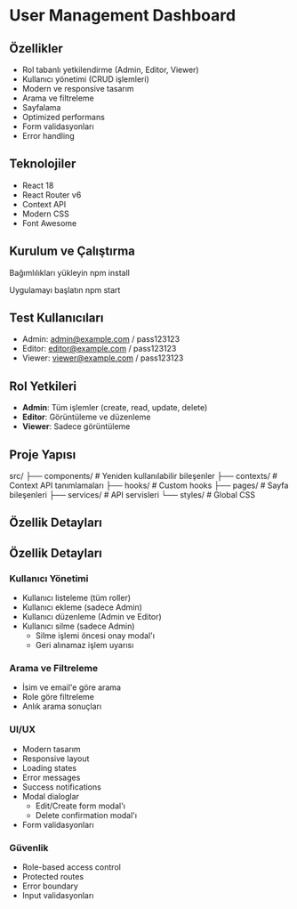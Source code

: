 # User Management Dashboard


## Özellikler

-  Rol tabanlı yetkilendirme (Admin, Editor, Viewer)
-  Kullanıcı yönetimi (CRUD işlemleri)
-  Modern ve responsive tasarım
-  Arama ve filtreleme
-  Sayfalama
-  Optimized performans
-  Form validasyonları
-  Error handling

## Teknolojiler

- React 18
- React Router v6
- Context API
- Modern CSS
- Font Awesome

## Kurulum ve Çalıştırma

Bağımlılıkları yükleyin
npm install

Uygulamayı başlatın
npm start




## Test Kullanıcıları

- Admin: admin@example.com / pass123123
- Editor: editor@example.com / pass123123
- Viewer: viewer@example.com / pass123123

## Rol Yetkileri

- **Admin**: Tüm işlemler (create, read, update, delete)
- **Editor**: Görüntüleme ve düzenleme
- **Viewer**: Sadece görüntüleme

## Proje Yapısı


src/
├── components/ # Yeniden kullanılabilir bileşenler
├── contexts/ # Context API tanımlamaları
├── hooks/ # Custom hooks
├── pages/ # Sayfa bileşenleri
├── services/ # API servisleri
└── styles/ # Global CSS



## Özellik Detayları


## Özellik Detayları

### Kullanıcı Yönetimi
- Kullanıcı listeleme (tüm roller)
- Kullanıcı ekleme (sadece Admin)
- Kullanıcı düzenleme (Admin ve Editor)
- Kullanıcı silme (sadece Admin)
  - Silme işlemi öncesi onay modal'ı
  - Geri alınamaz işlem uyarısı

### Arama ve Filtreleme
- İsim ve email'e göre arama
- Role göre filtreleme
- Anlık arama sonuçları

### UI/UX
- Modern tasarım
- Responsive layout
- Loading states
- Error messages
- Success notifications
- Modal dialoglar
  - Edit/Create form modal'ı
  - Delete confirmation modal'ı
- Form validasyonları

### Güvenlik
- Role-based access control
- Protected routes
- Error boundary
- Input validasyonları
